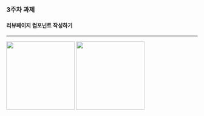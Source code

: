 ### 3주차 과제
#### 리뷰페이지 컴포넌트 작성하기
---
<div>
    <img src="https://user-images.githubusercontent.com/55418359/99906923-200daa00-2d1d-11eb-9567-16c7aee47e91.PNG" width="180">
    <img src="https://user-images.githubusercontent.com/55418359/100545385-ef8aba80-329e-11eb-84eb-fde24f48948c.PNG" width="180">
</div>
